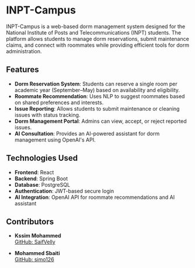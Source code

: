 # INPT-Campus

INPT-Campus is a web-based dorm management system designed for the National Institute of Posts and Telecommunications (INPT) students. The platform allows students to manage dorm reservations, submit maintenance claims, and connect with roommates while providing efficient tools for dorm administration.

## Features

- **Dorm Reservation System**: Students can reserve a single room per academic year (September–May) based on availability and eligibility.
- **Roommate Recommendation**: Uses NLP to suggest roommates based on shared preferences and interests.
- **Issue Reporting**: Allows students to submit maintenance or cleaning issues with status tracking.
- **Dorm Management Portal**: Admins can view, accept, or reject reported issues.
- **AI Consultation**: Provides an AI-powered assistant for dorm management using OpenAI's API.

## Technologies Used

- **Frontend**: React
- **Backend**: Spring Boot
- **Database**: PostgreSQL
- **Authentication**: JWT-based secure login
- **AI Integration**: OpenAI API for roommate recommendations and AI assistant
## Contributors

- **Kssim Mohammed**  
  [GitHub: SaifVelly](https://github.com/SaifVelly)

- **Mohammed Sbaiti**  
  [GitHub: simo126](https://github.com/simo126)
